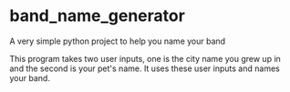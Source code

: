 # band_name_generator
A very simple python project to help you name your band

This program takes two user inputs, one is the city name you grew up in and the second is your pet's name.
It uses these user inputs and names your band.
